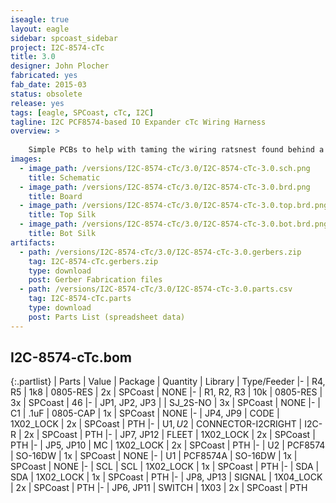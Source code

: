 ```yaml
---
iseagle: true
layout: eagle
sidebar: spcoast_sidebar
project: I2C-8574-cTc
title: 3.0
designer: John Plocher
fabricated: yes
fab_date: 2015-03
status: obsolete
release: yes
tags: [eagle, SPCoast, cTc, I2C]
tagline: I2C PCF8574-based IO Expander cTc Wiring Harness
overview: >
    
    Simple PCBs to help with taming the wiring ratsnest found behind a CTC machine’s panels.
images:
  - image_path: /versions/I2C-8574-cTc/3.0/I2C-8574-cTc-3.0.sch.png
    title: Schematic
  - image_path: /versions/I2C-8574-cTc/3.0/I2C-8574-cTc-3.0.brd.png
    title: Board
  - image_path: /versions/I2C-8574-cTc/3.0/I2C-8574-cTc-3.0.top.brd.png
    title: Top Silk
  - image_path: /versions/I2C-8574-cTc/3.0/I2C-8574-cTc-3.0.bot.brd.png
    title: Bot Silk
artifacts:
  - path: /versions/I2C-8574-cTc/3.0/I2C-8574-cTc-3.0.gerbers.zip
    tag: I2C-8574-cTc.gerbers.zip
    type: download
    post: Gerber Fabrication files
  - path: /versions/I2C-8574-cTc/3.0/I2C-8574-cTc-3.0.parts.csv
    tag: I2C-8574-cTc.parts
    type: download
    post: Parts List (spreadsheet data)
---
```


## I2C-8574-cTc.bom

{:.partlist}
| Parts | Value | Package | Quantity | Library | Type/Feeder
|-
| R4, R5 | 1k8 | 0805-RES | 2x | SPCoast | NONE
|-
| R1, R2, R3 | 10k | 0805-RES | 3x | SPCoast | 46
|-
| JP1, JP2, JP3 |  | SJ_2S-NO | 3x | SPCoast | NONE
|-
| C1 | .1uF | 0805-CAP | 1x | SPCoast | NONE
|-
| JP4, JP9 | CODE | 1X02_LOCK | 2x | SPCoast | PTH
|-
| U$1, U$2 | CONNECTOR-I2CRIGHT | I2C-R | 2x | SPCoast | PTH
|-
| JP7, JP12 | FLEET | 1X02_LOCK | 2x | SPCoast | PTH
|-
| JP5, JP10 | MC | 1X02_LOCK | 2x | SPCoast | PTH
|-
| U2 | PCF8574 | SO-16DW | 1x | SPCoast | NONE
|-
| U1 | PCF8574A | SO-16DW | 1x | SPCoast | NONE
|-
| SCL | SCL | 1X02_LOCK | 1x | SPCoast | PTH
|-
| SDA | SDA | 1X02_LOCK | 1x | SPCoast | PTH
|-
| JP8, JP13 | SIGNAL | 1X04_LOCK | 2x | SPCoast | PTH
|-
| JP6, JP11 | SWITCH | 1X03 | 2x | SPCoast | PTH

